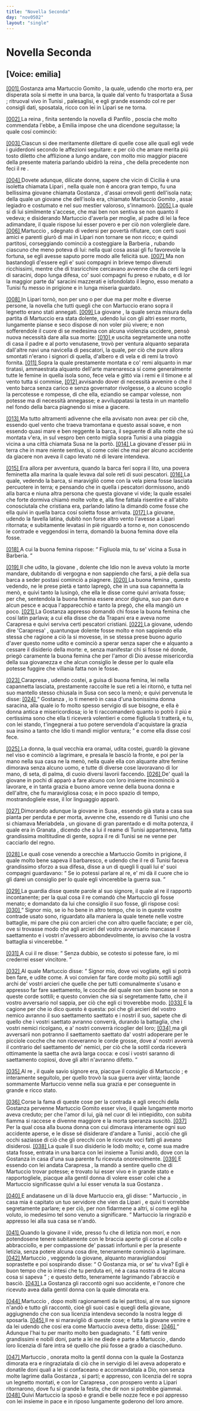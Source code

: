 ```yaml
---
title: "Novella Seconda"
day: "nov0502"
layout: "single"
---
```

<div id="nov0502" type="novella" who="emilia">
 <h1>
  Novella Seconda
 </h1>
 <p>
  <h2>
   [Voice: emilia]
  </h2>
 </p>
 <argument>
  <p>
   <a href="{{ site.baseurl }}enDecameron/nov0502#p05020001">
    [001]
   </a>
   <name persref="gostanza" type="person">
    Gostanza
   </name>
   ama
   <name persref="martuccio" type="person">
    Martuccio Gomito
   </name>
   , la quale, udendo che morto era, per disperata sola si mette in una barca, la quale dal vento fu trasportata a
   <name placeref="susa" type="place">
    Susa
   </name>
   ; ritruoval vivo in
   <name placeref="tunisi" type="place">
    Tunisi
   </name>
   , palesaglisi, e egli grande essendo col re per consigli dati, sposatala, ricco con lei in
   <name placeref="lipari" type="place">
    Lipari
   </name>
   se ne torna.
  </p>
 </argument>
 <div3 type="commentary" who="author">
  <p>
   <a href="{{ site.baseurl }}enDecameron/nov0502#p05020002">
    [002]
   </a>
   La
   <name persref="fiammetta" type="person">
    reina
   </name>
   , finita sentendo la novella di
   <name persref="panfilo" type="person">
    Panfilo
   </name>
   , poscia che molto commendata l'ebbe, a
   <name persref="emilia" type="person">
    Emilia
   </name>
   impose che una dicendone seguitasse; la quale cos&iacute; cominci&ograve;:
  </p>
 </div3>
 <div3 type="commentary" who="emilia">
  <p>
   <a href="{{ site.baseurl }}enDecameron/nov0502#p05020003">
    [003]
   </a>
   Ciascun si dee meritamente dilettare di quelle cose alle quali egli vede i guiderdoni secondo le affezioni seguitare: e per ci&ograve; che amare merita pi&uacute; tosto diletto che afflizione a lungo andare, con molto mio maggior piacere della presente materia parlando ubidir&ograve; la
   <name persref="fiammetta" type="person">
    reina
   </name>
   , che della precedente non feci il
   <name persref="filostrato" type="person">
    re
   </name>
   .
  </p>
 </div3>
 <p>
  <a href="{{ site.baseurl }}enDecameron/nov0502#p05020004">
   [004]
  </a>
  Dovete adunque, dilicate donne, sapere che vicin di
  <name placeref="sicilia" type="place">
   Cicilia
  </name>
  &egrave; una isoletta chiamata
  <name placeref="lipari" type="place">
   Lipari
  </name>
  , nella quale non &egrave; ancora gran tempo, fu una bellissima giovane chiamata
  <name persref="gostanza" type="person">
   Gostanza
  </name>
  , d'assai orrevoli genti dell'isola nata; della quale un giovane che dell'isola era, chiamato
  <name persref="martuccio" type="person">
   Martuccio Gomito
  </name>
  , assai legiadro e costumato e nel suo mestier valoroso, s'innamor&ograve;.
  <a href="{{ site.baseurl }}enDecameron/nov0502#p05020005">
   [005]
  </a>
  La quale s&iacute; di lui similmente s'accese, che mai ben non sentiva se non quanto il vedeva; e disiderando
  <name persref="martuccio" type="person">
   Martuccio
  </name>
  d'averla per moglie, al padre di lei la fece adimandare, il quale rispose lui esser povero e per ci&ograve; non volergliele dare.
  <a href="{{ site.baseurl }}enDecameron/nov0502#p05020006">
   [006]
  </a>
  <name persref="martuccio" type="person">
   Martuccio
  </name>
  , sdegnato di vedersi per povert&agrave; rifiutare, con certi suoi amici e parenti giur&ograve; di mai in
  <name placeref="lipari" type="place">
   Lipari
  </name>
  non tornare se non ricco; e quindi partitosi, corseggiando cominci&ograve; a costeggiare la
  <name placeref="barberia" type="place">
   Barberia
  </name>
  , rubando ciascuno che meno poteva di lui: nella qual cosa assai gli fu favorevole la fortuna, se egli avesse saputo porre modo alle felicit&agrave; sue.
  <a href="{{ site.baseurl }}enDecameron/nov0502#p05020007">
   [007]
  </a>
  Ma non bastandogli d'essere egli e' suoi compagni in brieve tempo divenuti ricchissimi, mentre che di trasricchire cercavano avvenne che da certi legni di saracini, dopo lunga difesa, co' suoi compagni fu preso e rubato, e di lor la maggior parte da' saracini mazzerati e isfondolato il legno, esso menato a
  <name placeref="tunisi" type="place">
   Tunisi
  </name>
  fu messo in prigione e in lunga miseria guardato.
 </p>
 <p>
  <a href="{{ site.baseurl }}enDecameron/nov0502#p05020008">
   [008]
  </a>
  In
  <name placeref="lipari" type="place">
   Lipari
  </name>
  torn&ograve;, non per uno o per due ma per molte e diverse persone, la novella che tutti quegli che con
  <name persref="martuccio" type="person">
   Martuccio
  </name>
  erano sopra il legnetto erano stati annegati.
  <a href="{{ site.baseurl }}enDecameron/nov0502#p05020009">
   [009]
  </a>
  La
  <name persref="gostanza" type="person">
   giovane
  </name>
  , la quale senza misura della partita di
  <name persref="martuccio" type="person">
   Martuccio
  </name>
  era stata dolente, udendo lui con gli altri esser morto, lungamente pianse e seco dispose di non voler pi&uacute; vivere; e non sofferendole il cuore di se medesima con alcuna violenzia uccidere, pens&ograve; nuova necessit&agrave; dare alla sua morte:
  <a href="{{ site.baseurl }}enDecameron/nov0502#p05020010">
   [010]
  </a>
  e uscita segretamente una notte di casa il padre e al porto venutasene, trov&ograve; per ventura alquanto separata dall'altre navi una navicella di pescatori, la quale, per ci&ograve; che pure allora smontati n'erano i signori di quella, d'albero e di vela e di remi la trov&ograve; fornita.
  <a href="{{ site.baseurl }}enDecameron/nov0502#p05020011">
   [011]
  </a>
  Sopra la quale prestamente montata e co' remi alquanto in mar tiratasi, ammaestrata alquanto dell'arte marenaresca s&iacute; come generalmente tutte le femine in quella isola sono, fece vela e gitt&ograve; via i remi e il timone e al vento tutta si commise,
  <a href="{{ site.baseurl }}enDecameron/nov0502#p05020012">
   [012]
  </a>
  avvisando dover di necessit&agrave; avvenire o che il vento barca senza carico e senza governator rivolgesse, o a alcuno scoglio la percotesse e rompesse, di che ella, eziandio se campar volesse, non potesse ma di necessit&agrave; annegasse; e avviluppatasi la testa in un mantello nel fondo della barca piagnendo si mise a giacere.
 </p>
 <p>
  <a href="{{ site.baseurl }}enDecameron/nov0502#p05020013">
   [013]
  </a>
  Ma tutto altramenti adivenne che ella avvisato non avea: per ci&ograve; che, essendo quel vento che traeva tramontana e questo assai soave, e non essendo quasi mare e ben reggente la barca, il seguente d&iacute; alla notte che s&uacute; montata v'era, in sul vespro ben cento miglia sopra
  <name placeref="tunisi" type="place">
   Tunisi
  </name>
  a una piaggia vicina a una citt&agrave; chiamata
  <name placeref="susa" type="place">
   Susa
  </name>
  ne la port&ograve;.
  <a href="{{ site.baseurl }}enDecameron/nov0502#p05020014">
   [014]
  </a>
  La
  <name persref="gostanza" type="person">
   giovane
  </name>
  d'esser pi&uacute; in terra che in mare niente sentiva, s&iacute; come colei che mai per alcuno accidente da giacere non aveva il capo levato n&eacute; di levare intendeva.
 </p>
 <p>
  <a href="{{ site.baseurl }}enDecameron/nov0502#p05020015">
   [015]
  </a>
  Era allora per avventura, quando la barca fer&iacute; sopra il lito, una povera
  <name persref="carapresa" type="person">
   feminetta
  </name>
  alla marina la quale levava dal sole reti di suoi pescatori.
  <a href="{{ site.baseurl }}enDecameron/nov0502#p05020016">
   [016]
  </a>
  La quale, vedendo la barca, si maravigli&ograve; come con la vela piena fosse lasciata percuotere in terra; e pensando che in quella i pescatori dormissono, and&ograve; alla barca e niuna altra persona che questa
  <name persref="gostanza" type="person">
   giovane
  </name>
  vi vide; la quale essalei che forte dormiva chiam&ograve; molte volte e, alla fine fattala risentire e all'abito conosciutala che cristiana era, parlando latino la dimand&ograve; come fosse che ella quivi in quella barca cos&iacute; soletta fosse arrivata.
  <a href="{{ site.baseurl }}enDecameron/nov0502#p05020017">
   [017]
  </a>
  La giovane, udendo la favella latina, dubit&ograve; non forse altro vento l'avesse a
  <name placeref="lipari" type="place">
   Lipari
  </name>
  ritornata; e subitamente levatasi in pi&egrave; riguard&ograve; a torno e, non conoscendo le contrade e veggendosi in terra, domand&ograve; la buona femina dove ella fosse.
 </p>
 <p>
  <a href="{{ site.baseurl }}enDecameron/nov0502#p05020018">
   [018]
  </a>
  A cui la buona
  <name persref="carapresa" type="person">
   femina
  </name>
  rispose:
  <q direct="unspecified" who="carapresa">
   Figliuola mia, tu se' vicina a
   <name placeref="susa" type="place">
    Susa
   </name>
   in Barberia.
  </q>
 </p>
 <p>
  <a href="{{ site.baseurl }}enDecameron/nov0502#p05020019">
   [019]
  </a>
  Il che udito, la
  <name persref="gostanza" type="person">
   giovane
  </name>
  , dolente che Idio non le aveva voluto la morte mandare, dubitando di vergogna e non sappiendo che farsi, a pi&egrave; della sua barca a seder postasi cominci&ograve; a piagnere.
  <a href="{{ site.baseurl }}enDecameron/nov0502#p05020020">
   [020]
  </a>
  La buona
  <name persref="carapresa" type="person">
   femina
  </name>
  , questo vedendo, ne le prese piet&agrave; e tanto lapreg&ograve;, che in una sua capannetta la men&ograve;, e quivi tanto la lusing&ograve;, che ella le disse come quivi arrivata fosse; per che, sentendola la buona femina essere ancor digiuna, suo pan duro e alcun pesce e acqua l'apparecchi&ograve; e tanto la preg&ograve;, che ella mangi&ograve; un poco.
  <a href="{{ site.baseurl }}enDecameron/nov0502#p05020021">
   [021]
  </a>
  La
  <name persref="gostanza" type="person">
   Gostanza
  </name>
  appresso domand&ograve; chi fosse la buona femina che cos&iacute; latin parlava; a cui ella disse che da
  <name placeref="trapani" type="place">
   Trapani
  </name>
  era e aveva nome
  <name persref="carapresa" type="person">
   Carapresa
  </name>
  e quivi serviva certi pescatori cristiani.
  <a href="{{ site.baseurl }}enDecameron/nov0502#p05020022">
   [022]
  </a>
  La giovane, udendo dire
  <name persref="carapresa" type="person">
   'Carapresa'
  </name>
  , quantunque dolente fosse molto e non sappiendo ella stessa che ragione a ci&ograve; la si movesse, in se stessa prese buono agurio d'aver questo nome udito e cominci&ograve; a sperar senza saper che e alquanto a cessare il disiderio della morte: e, senza manifestar chi si fosse n&eacute; donde, prieg&ograve; caramente la buona femina che per l'amor di Dio avesse misericordia della sua giovanezza e che alcun consiglio le desse per lo quale ella potesse fuggire che villania fatta non le fosse.
 </p>
 <p>
  <a href="{{ site.baseurl }}enDecameron/nov0502#p05020023">
   [023]
  </a>
  <name persref="carapresa" type="person">
   Carapresa
  </name>
  , udendo costei, a guisa di buona femina, lei nella capannetta lasciata, prestamente raccolte le sue reti a lei ritorn&ograve;, e tutta nel suo mantello stesso chiusala in
  <name placeref="susa" type="place">
   Susa
  </name>
  con seco la men&ograve;; e quivi pervenuta le disse:
  <a href="{{ site.baseurl }}enDecameron/nov0502#p05020024">
   [024]
  </a>
  <q direct="unspecified">
   <name persref="gostanza" type="person">
    Gostanza
   </name>
   , io ti mener&ograve; in casa d'una bonissima donna saracina, alla quale io fo molto spesso servigio di sue bisogne, e ella &egrave; donna antica e misericordiosa; io le ti raccomander&ograve; quanto io potr&ograve; il pi&uacute; e certissima sono che ella ti ricever&agrave; volentieri e come figliuola ti tratter&agrave;, e tu, con lei stando, t'ingegnerai a tuo potere servendola d'acquistare la grazia sua insino a tanto che Idio ti mandi miglior ventura;
  </q>
  e come ella disse cos&iacute; fece.
 </p>
 <p>
  <a href="{{ site.baseurl }}enDecameron/nov0502#p05020025">
   [025]
  </a>
  La donna, la qual vecchia era oramai, udita costei, guard&ograve; la giovane nel viso e cominci&ograve; a lagrimare, e presala le basci&ograve; la fronte, e poi per la mano nella sua casa ne la men&ograve;, nella quale ella con alquante altre femine dimorava senza alcuno uomo, e tutte di diverse cose lavoravano di lor mano, di seta, di palma, di cuoio diversi lavorii faccendo.
  <a href="{{ site.baseurl }}enDecameron/nov0502#p05020026">
   [026]
  </a>
  De' quali la giovane in pochi d&iacute; appar&ograve; a fare alcuno con loro insieme incominci&ograve; a lavorare, e in tanta grazia e buono amore venne della buona donna e dell'altre, che fu maravigliosa cosa; e in poco spazio di tempo, mostrandogliele esse, il lor linguaggio appar&ograve;.
 </p>
 <p>
  <a href="{{ site.baseurl }}enDecameron/nov0502#p05020027">
   [027]
  </a>
  Dimorando adunque la giovane in
  <name placeref="susa" type="place">
   Susa
  </name>
  , essendo gi&agrave; stata a casa sua pianta per perduta e per morta, avvenne che, essendo re di
  <name placeref="tunisi" type="place">
   Tunisi
  </name>
  uno che si chiamava
  <name persref="meriabdela" type="person">
   Meriabdela
  </name>
  , un giovane di gran parentado e di molta potenza, il quale era in
  <name persref="granada" type="person">
   Granata
  </name>
  , dicendo che a lui il reame di
  <name placeref="tunisi" type="place">
   Tunisi
  </name>
  apparteneva, fatta grandissima moltitudine di gente, sopra il re di
  <name placeref="tunisi" type="place">
   Tunisi
  </name>
  se ne venne per cacciarlo del regno.
 </p>
 <p>
  <a href="{{ site.baseurl }}enDecameron/nov0502#p05020028">
   [028]
  </a>
  Le quali cose venendo a orecchie a
  <name persref="martuccio" type="person">
   Martuccio Gomito
  </name>
  in prigione, il quale molto bene sapeva il barbaresco, e udendo che il
  <name persref="meriabdela" type="person">
   re
  </name>
  di
  <name placeref="tunisi" type="place">
   Tunisi
  </name>
  faceva grandissimo sforzo a sua difesa, disse a un di quegli li quali lui e' suoi compagni guardavano:
  <q direct="unspecified" who="martuccio">
   Se io potessi parlare al re, e' mi d&agrave; il cuore che io gli darei un consiglio per lo quale egli vincerebbe la guerra sua.
  </q>
 </p>
 <p>
  <a href="{{ site.baseurl }}enDecameron/nov0502#p05020029">
   [029]
  </a>
  La guardia disse queste parole al suo signore, il quale al re il rapport&ograve; incontanente; per la qual cosa il re comand&ograve; che
  <name persref="martuccio" type="person">
   Martuccio
  </name>
  gli fosse menato; e domandato da lui che consiglio il suo fosse, gli rispose cos&iacute;:
  <a href="{{ site.baseurl }}enDecameron/nov0502#p05020030">
   [030]
  </a>
  <q direct="unspecified" who="martuccio">
   Signor mio, se io ho bene in altro tempo, che io in queste vostre contrade usato sono, riguardato alla maniera la quale tenete nelle vostre battaglie, mi pare che pi&uacute; con arcieri che con altro quelle facciate; e per ci&ograve;, ove si trovasse modo che agli arcieri del vostro avversario mancasse il saettamento e i vostri n'avessero abbondevolmente, io avviso che la vostra battaglia si vincerebbe.
  </q>
 </p>
 <p>
  <a href="{{ site.baseurl }}enDecameron/nov0502#p05020031">
   [031]
  </a>
  A cui il
  <name persref="meriabdela" type="person">
   re
  </name>
  disse:
  <q direct="unspecified" who="meriabdela">
   Senza dubbio, se cotesto si potesse fare, io mi crederrei esser vincitore.
  </q>
 </p>
 <p>
  <a href="{{ site.baseurl }}enDecameron/nov0502#p05020032">
   [032]
  </a>
  Al quale
  <name persref="martuccio" type="person">
   Martuccio
  </name>
  disse:
  <q direct="unspecified" who="martuccio">
   Signor mio, dove voi vogliate, egli si potr&agrave; ben fare, e udite come. A voi convien far fare corde molto pi&uacute; sottili agli archi de' vostri arcieri che quelle che per tutti comunalmente s'usano e appresso far fare saettamento, le cocche del quale non sien buone se non a queste corde sottili; e questo convien che sia s&iacute; segretamente fatto, che il vostro avversario nol sappia, per ci&ograve; che egli ci troverebbe modo.
   <a href="{{ site.baseurl }}enDecameron/nov0502#p05020033">
    [033]
   </a>
   E la cagione per che io dico questo &egrave; questa: poi che gli arcieri del vostro nemico avranno il suo saettamento saettato e i nostri il suo, sapete che di quello che i vostri saettato avranno converr&agrave;, durando la battaglia, che i vostri nemici ricolgano, e a' nostri converr&agrave; ricoglier del loro;
   <a href="{{ site.baseurl }}enDecameron/nov0502#p05020034">
    [034]
   </a>
   ma gli avversarii non potranno il saettamento saettato da' vostri adoperare per le picciole cocche che non riceveranno le corde grosse, dove a' nostri avverr&agrave; il contrario del saettamento de' nemici, per ci&ograve; che la sottil corda ricever&agrave; ottimamente la saetta che avr&agrave; larga cocca: e cos&iacute; i vostri saranno di saettamento copiosi, dove gli altri n'avranno difetto.
  </q>
 </p>
 <p>
  <a href="{{ site.baseurl }}enDecameron/nov0502#p05020035">
   [035]
  </a>
  Al
  <name persref="meriabdela" type="person">
   re
  </name>
  , il quale savio signore era, piacque il consiglio di
  <name persref="martuccio" type="person">
   Martuccio
  </name>
  ; e interamente seguitolo, per quello trov&ograve; la sua guerra aver vinta; laonde sommamente
  <name persref="martuccio" type="person">
   Martuccio
  </name>
  venne nella sua grazia e per conseguente in grande e ricco stato.
 </p>
 <p>
  <a href="{{ site.baseurl }}enDecameron/nov0502#p05020036">
   [036]
  </a>
  Corse la fama di queste cose per la contrada e agli orecchi della
  <name persref="gostanza" type="person">
   Gostanza
  </name>
  pervenne
  <name persref="martuccio" type="person">
   Martuccio Gomito
  </name>
  esser vivo, il quale lungamente morto aveva creduto; per che l'amor di lui, gi&agrave; nel cuor di lei intiepidito, con subita fiamma si raccese e divenne maggiore e la morta speranza suscit&ograve;.
  <a href="{{ site.baseurl }}enDecameron/nov0502#p05020037">
   [037]
  </a>
  Per la qual cosa alla buona donna con cui dimorava interamente ogni suo accidente aperse, e le disse s&eacute; disiderare d'andare a
  <name placeref="tunisi" type="place">
   Tunisi
  </name>
  , acci&ograve; che gli occhi saziasse di ci&ograve; che gli orecchi con le ricevute voci fatti gli aveano disiderosi.
  <a href="{{ site.baseurl }}enDecameron/nov0502#p05020038">
   [038]
  </a>
  La quale il suo disiderio le lod&ograve; molto; e, come sua madre stata fosse, entrata in una barca con lei insieme a
  <name placeref="tunisi" type="place">
   Tunisi
  </name>
  and&ograve;, dove con la
  <name persref="gostanza" type="person">
   Gostanza
  </name>
  in casa d'una sua parente fu ricevuta onorevolmente.
  <a href="{{ site.baseurl }}enDecameron/nov0502#p05020039">
   [039]
  </a>
  E essendo con lei andata
  <name persref="carapresa" type="person">
   Carapresa
  </name>
  , la mand&ograve; a sentire quello che di
  <name persref="martuccio" type="person">
   Martuccio
  </name>
  trovar potesse; e trovato lui esser vivo e in grande stato e rapportogliele, piacque alla gentil donna di volere esser colei che a
  <name persref="martuccio" type="person">
   Martuccio
  </name>
  significasse quivi a lui esser venuta la sua
  <name persref="gostanza" type="person">
   Gostanza
  </name>
  .
 </p>
 <p>
  <a href="{{ site.baseurl }}enDecameron/nov0502#p05020040">
   [040]
  </a>
  E andatasene un d&iacute; l&agrave; dove
  <name persref="martuccio" type="person">
   Martuccio
  </name>
  era, gli disse:
  <q direct="unspecified" who="carapresa">
   <name persref="martuccio" type="person">
    Martuccio
   </name>
   , in casa mia &egrave; capitato un tuo servidore che vien da
   <name placeref="lipari" type="place">
    Lipari
   </name>
   , e quivi ti vorrebbe segretamente parlare; e per ci&ograve;, per non fidarmene a altri, s&iacute; come egli ha voluto, io medesimo tel sono venuto a significare.
  </q>
  <name persref="martuccio" type="person">
   Martuccio
  </name>
  la ringrazi&ograve; e appresso lei alla sua casa se n'and&ograve;.
 </p>
 <p>
  <a href="{{ site.baseurl }}enDecameron/nov0502#p05020041">
   [041]
  </a>
  Quando la giovane il vide, presso fu che di letizia non mor&iacute;, e non potendosene tenere subitamente con le braccia aperte gli corse al collo e abbracciollo, e per compassione de' passati infortunii e per la presente letizia, senza potere alcuna cosa dire, teneramente cominci&ograve; a lagrimare.
  <a href="{{ site.baseurl }}enDecameron/nov0502#p05020042">
   [042]
  </a>
  <name persref="martuccio" type="person">
   Martuccio
  </name>
  , veggendo la giovane, alquanto maravigliandosi soprastette e poi sospirando disse:
  <q direct="unspecified" who="martuccio">
   O
   <name persref="gostanza" type="person">
    Gostanza
   </name>
   mia, or se' tu viva? Egli &egrave; buon tempo che io intesi che tu perduta eri, n&eacute; a casa nostra di te alcuna cosa si sapeva
  </q>
  ; e questo detto, teneramente lagrimando l'abracci&ograve; e basci&ograve;.
  <a href="{{ site.baseurl }}enDecameron/nov0502#p05020043">
   [043]
  </a>
  La
  <name persref="gostanza" type="person">
   Gostanza
  </name>
  gli raccont&ograve; ogni suo accidente, e l'onore che ricevuto avea dalla gentil donna con la quale dimorata era.
 </p>
 <p>
  <a href="{{ site.baseurl }}enDecameron/nov0502#p05020044">
   [044]
  </a>
  <name persref="martuccio" type="person">
   Martuccio
  </name>
  , dopo molti ragionamenti da lei partitosi, al re suo signore n'and&ograve; e tutto gli raccont&ograve;, cio&egrave; gli suoi casi e quegli della giovane, aggiugnendo che con sua licenzia intendeva secondo la nostra legge di sposarla.
  <a href="{{ site.baseurl }}enDecameron/nov0502#p05020045">
   [045]
  </a>
  Il re si maravigli&ograve; di queste cose; e fatta la giovane venire e da lei udendo che cos&iacute; era come
  <name persref="martuccio" type="person">
   Martuccio
  </name>
  aveva detto, disse:
  <a href="{{ site.baseurl }}enDecameron/nov0502#p05020046">
   [046]
  </a>
  <q direct="unspecified" who="meriabdela">
   Adunque l'hai tu per marito molto ben guadagnato.
  </q>
  E fatti venire grandissimi e nobili doni, parte a lei ne diede e parte a
  <name persref="martuccio" type="person">
   Martuccio
  </name>
  , dando loro licenzia di fare intra s&eacute; quello che pi&uacute; fosse a grado a ciascheduno.
 </p>
 <p>
  <a href="{{ site.baseurl }}enDecameron/nov0502#p05020047">
   [047]
  </a>
  <name persref="martuccio" type="person">
   Martuccio
  </name>
  , onorata molto la gentil
  <name persref="carapresa" type="person">
   donna
  </name>
  con la quale la
  <name persref="gostanza" type="person">
   Gostanza
  </name>
  dimorata era e ringraziatala di ci&ograve; che in servigio di lei aveva adoperato e donatile doni quali a lei si confaceano e accomandatala a Dio, non senza molte lagrime dalla
  <name persref="gostanza" type="person">
   Gostanza
  </name>
  , si part&iacute;; e appresso, con licenzia del re sopra un legnetto montati, e con lor
  <name persref="carapresa" type="person">
   Carapresa
  </name>
  , con prospero vento a
  <name placeref="lipari" type="place">
   Lipari
  </name>
  ritornarono, dove fu s&iacute; grande la festa, che dir non si potrebbe giammai.
  <a href="{{ site.baseurl }}enDecameron/nov0502#p05020048">
   [048]
  </a>
  Quivi
  <name persref="martuccio" type="person">
   Martuccio
  </name>
  la spos&ograve; e grandi e belle nozze fece e poi appresso con lei insieme in pace e in riposo lungamente goderono del loro amore.
 </p>
</div>